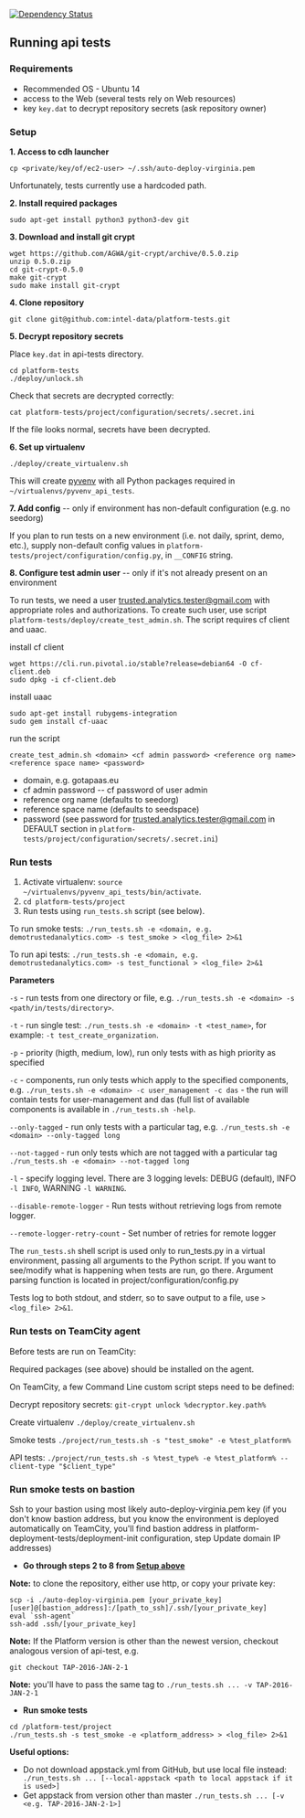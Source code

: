 [![Dependency Status](https://www.versioneye.com/user/projects/57317530a0ca350050840a1a/badge.svg?style=flat)](https://www.versioneye.com/user/projects/57317530a0ca350050840a1a)

## Running api tests

### Requirements
* Recommended OS - Ubuntu 14
* access to the Web (several tests rely on Web resources)
* key `key.dat` to decrypt repository secrets (ask repository owner)


### Setup

**1. Access to cdh launcher**
```
cp <private/key/of/ec2-user> ~/.ssh/auto-deploy-virginia.pem
```
Unfortunately, tests currently use a hardcoded path.

**2. Install required packages**
```
sudo apt-get install python3 python3-dev git
```

**3. Download and install git crypt**
```
wget https://github.com/AGWA/git-crypt/archive/0.5.0.zip
unzip 0.5.0.zip
cd git-crypt-0.5.0
make git-crypt
sudo make install git-crypt
```

**4. Clone repository**
```
git clone git@github.com:intel-data/platform-tests.git
```

**5. Decrypt repository secrets**

Place `key.dat` in api-tests directory.
```
cd platform-tests
./deploy/unlock.sh
```
Check that secrets are decrypted correctly:
```
cat platform-tests/project/configuration/secrets/.secret.ini
```
If the file looks normal, secrets have been decrypted.

**6. Set up virtualenv**
```
./deploy/create_virtualenv.sh
```
This will create [pyvenv](https://docs.python.org/3/using/scripts.html) with all Python packages required in `~/virtualenvs/pyvenv_api_tests`.

**7. Add config** -- only if environment has non-default configuration (e.g. no seedorg)

If you plan to run tests on a new environment (i.e. not daily, sprint, demo, etc.), supply non-default config values in `platform-tests/project/configuration/config.py`, in `__CONFIG` string.

**8. Configure test admin user** -- only if it's not already present on an environment

To run tests, we need a user trusted.analytics.tester@gmail.com with appropriate roles and authorizations. To create such user, use script `platform-tests/deploy/create_test_admin.sh`. The script requires cf client and uaac.

install cf client
```
wget https://cli.run.pivotal.io/stable?release=debian64 -O cf-client.deb
sudo dpkg -i cf-client.deb
```

install uaac
```
sudo apt-get install rubygems-integration
sudo gem install cf-uaac
```

run the script
```
create_test_admin.sh <domain> <cf admin password> <reference org name> <reference space name> <password>
```
- domain, e.g. gotapaas.eu
- cf admin password -- cf password of user admin
- reference org name (defaults to seedorg)
- reference space name (defaults to seedspace)
- password (see password for trusted.analytics.tester@gmail.com in DEFAULT section in `platform-tests/project/configuration/secrets/.secret.ini`)


### Run tests
1. Activate virtualenv: `source ~/virtualenvs/pyvenv_api_tests/bin/activate`.
2. `cd platform-tests/project`
3. Run tests using `run_tests.sh` script (see below).

To run smoke tests:
`./run_tests.sh -e <domain, e.g. demotrustedanalytics.com> -s test_smoke > <log_file> 2>&1`

To run api tests:
`./run_tests.sh -e <domain, e.g. demotrustedanalytics.com> -s test_functional > <log_file> 2>&1`


**Parameters**

`-s` - run tests from one directory or file, e.g. `./run_tests.sh -e <domain> -s <path/in/tests/directory>`.

`-t` - run single test: `./run_tests.sh -e <domain> -t <test_name>`, for example: `-t test_create_organization`.

`-p` - priority (higth, medium, low), run only tests with as high priority as specified

`-c` - components, run only tests which apply to the specified components, e.g. `./run_tests.sh -e <domain> -c user_management -c das` - the run will contain tests for user-management and das (full list of available components is available in `./run_tests.sh -help`.

`--only-tagged` - run only tests with a particular tag, e.g. `./run_tests.sh -e <domain> --only-tagged long`

`--not-tagged` - run only tests which are not tagged with a particular tag `./run_tests.sh -e <domain> --not-tagged long`

`-l` - specify logging level. There are 3 logging levels: DEBUG (default), INFO `-l INFO`, WARNING `-l WARNING`.

`--disable-remote-logger` - Run tests without retrieving logs from remote logger.

`--remote-logger-retry-count` - Set number of retries for remote logger

The `run_tests.sh` shell script is used only to run_tests.py in a virtual environment, passing all arguments to the Python script. If you want to see/modify what is happening when tests are run, go there. Argument parsing function is located in project/configuration/config.py

Tests log to both stdout, and stderr, so to save output to a file, use `> <log_file> 2>&1`.


### Run tests on TeamCity agent

Before tests are run on TeamCity:

Required packages (see above) should be installed on the agent.

On TeamCity, a few Command Line custom script steps need to be defined:

Decrypt repository secrets: `git-crypt unlock %decryptor.key.path%`

Create virtualenv `./deploy/create_virtualenv.sh`

Smoke tests `./project/run_tests.sh -s "test_smoke" -e %test_platform%`

API tests: `./project/run_tests.sh -s %test_type% -e %test_platform% --client-type "$client_type"`

### Run smoke tests on bastion

Ssh to your bastion using most likely auto-deploy-virginia.pem key (if you don't know bastion address, but you know the environment is deployed automatically on TeamCity, you'll find bastion address in platform-deployment-tests/deployment-init configuration, step Update domain IP addresses)

+ **Go through steps 2 to 8 from [Setup above](https://github.com/intel-data/api-tests#setup)**

**Note:** to clone the repository, either use http, or copy your private key:
```
scp -i ./auto-deploy-virginia.pem [your_private_key] [user]@[bastion_address]:/[path_to_ssh]/.ssh/[your_private_key]
eval `ssh-agent`
ssh-add .ssh/[your_private_key]
```

**Note:** If the Platform version is other than the newest version, checkout analogous version of api-test, e.g.
```
git checkout TAP-2016-JAN-2-1
```
**Note:** you'll have to pass the same tag to `./run_tests.sh ... -v TAP-2016-JAN-2-1`

+ **Run smoke tests**
```
cd /platform-test/project
./run_tests.sh -s test_smoke -e <platform_address> > <log_file> 2>&1
```

**Useful options:**
* Do not download appstack.yml from GitHub, but use local file instead:
` ./run_tests.sh ... [--local-appstack <path to local appstack if it is used>]`
* Get appstack from version other than master
`./run_tests.sh ... [-v <e.g. TAP-2016-JAN-2-1>]`


